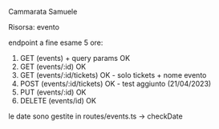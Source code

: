 Cammarata Samuele

Risorsa: evento

endpoint a fine esame 5 ore:

1) GET (events) + query params     OK <br>
2) GET (events/:id)                OK <br>
3) GET (events/:id/tickets)        OK - solo tickets + nome evento <br>
4) POST (events/:id/tickets)       OK - test aggiunto (21/04/2023) <br>
5) PUT (events/:id)                OK <br>
6) DELETE (events/id)              OK <br>


le date sono gestite in routes/events.ts -> checkDate <br>